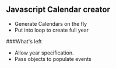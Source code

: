 ## Javascript Calendar creator

- Generate Calendars on the fly
- Put into loop to create full year

###What's left
- Allow year specification.  
- Pass objects to populate events